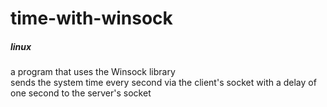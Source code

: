 # time-with-winsock
##### linux

a program that uses the Winsock library      
sends the system time every second via the client's socket with a delay of one second to the server's socket

